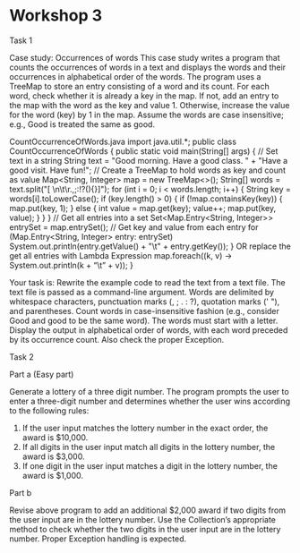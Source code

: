 # Workshop 3

Task 1

Case study: Occurrences of words
This case study writes a program that counts the occurrences of words in a text and
displays the words and their occurrences in alphabetical order of the words.
The program uses a TreeMap to store an entry consisting of a word and its count. For each word, check whether it is already a key in the map. If not, add an entry to the map with the word as the key and value 1. Otherwise, increase the value for the word (key) by 1 in the map. Assume the words are case insensitive; e.g., Good is treated the same as good.

CountOccurrenceOfWords.java
import java.util.*;
public class CountOccurrenceOfWords {
public static void main(String[] args) {
// Set text in a string
String text = "Good morning. Have a good class. " +
"Have a good visit. Have fun!";
// Create a TreeMap to hold words as key and count as value
Map<String, Integer> map = new TreeMap<>();
String[] words = text.split("[ \n\t\r.,;:!?(){}]");
for (int i = 0; i < words.length; i++) {
String key = words[i].toLowerCase();
if (key.length() > 0) {
if (!map.containsKey(key)) {
map.put(key, 1);
}
else {
int value = map.get(key);
value++;
map.put(key, value);
}
}
}
// Get all entries into a set
Set<Map.Entry<String, Integer>> entrySet = map.entrySet();
// Get key and value from each entry
for (Map.Entry<String, Integer> entry: entrySet)
System.out.println(entry.getValue() + "\t" + entry.getKey());
}
OR replace the get all entries with Lambda Expression
map.foreach((k, v) -> System.out.println(k + “\t” + v));
}

Your task is:
Rewrite the example code to read the text from a text file. The text file is passed as a
command-line argument. Words are delimited by whitespace characters, punctuation marks (, ;
. : ?), quotation marks (' "), and parentheses. Count words in case-insensitive fashion (e.g.,
consider Good and good to be the same word). The words must start with a letter.
Display the output in alphabetical order of words, with each word preceded by its occurrence
count. Also check the proper Exception.

Task 2

Part a (Easy part)

Generate a lottery of a three digit number. The program prompts the user to enter a
three-digit number and determines whether the user wins according to the following
rules:
1. If the user input matches the lottery number in the exact order, the award is $10,000.
2. If all digits in the user input match all digits in the lottery number, the award is $3,000.
3. If one digit in the user input matches a digit in the lottery number, the award is $1,000.

Part b

Revise above program to add an additional $2,000 award if two digits from the user
input are in the lottery number. Use the Collection’s appropriate method to check
whether the two digits in the user input are in the lottery number. Proper Exception
handling is expected.
